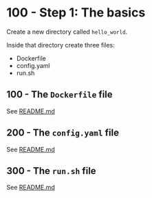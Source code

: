 # 100 - Step 1: The basics

Create a new directory called ```hello_world```.

Inside that directory create three files:
- Dockerfile
- config.yaml
- run.sh

## 100 - The ```Dockerfile``` file

See [README.md](./100/README.md)

## 200 - The ```config.yaml``` file

See [README.md](./200/README.md)

## 300 - The ```run.sh``` file

See [README.md](./300/README.md)
